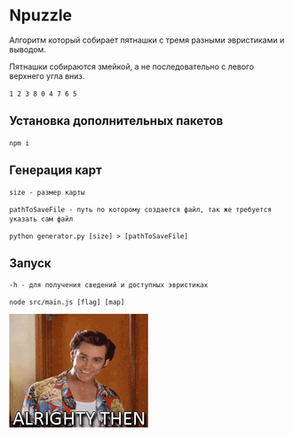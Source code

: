 # Npuzzle
Алгоритм который собирает пятнашки с тремя разными эвристиками и выводом.

Пятнашки собираются змейкой, а не последовательно с левого верхнего угла вниз.

``
1 2 3
8 0 4
7 6 5
``

## Установка дополнительных пакетов
``npm i``

## Генерация карт
``size - размер карты``

``pathToSaveFile - путь по которому создается файл, так же требуется указать сам файл``

``python generator.py [size] > [pathToSaveFile]``

## Запуск
``-h - для получения сведений и доступных эвристиках``

``node src/main.js [flag] [map]``

![Allllrighty then!](giphy.gif)